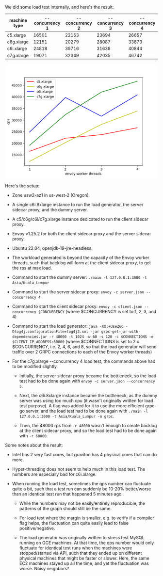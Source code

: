 We did some load test internally, and here's the result:

| machine type | --concurrency 1 | --concurrency 2 | --concurrency 3 | --concurrency 4 |
| ------------ | --------------- | --------------- | --------------- | --------------- |
| c5.xlarge    |           16501 |           22153 |           23694 |           26657 |
| c6g.xlarge   |           12151 |           20279 |           28087 |           33873 |
| c6i.xlarge   |           24818 |           39716 |           31638 |           40844 |
| c7g.xlarge   |           19071 |           32349 |           42035 |           46742 |

![graph](internal.png)

Here's the setup:

* Zone usw2-az1 in us-west-2 (Oregon).

* A single c6i.8xlarge instance to run the load generator, the server sidecar proxy, and the dummy server.

* A c5/c6g/c6i/c7g.xlarge instance dedicated to run the client sidecar proxy.

* Envoy v1.25.2 for both the client sidecar proxy and the server sidecar proxy.

* Ubuntu 22.04, openjdk-19-jre-headless.

* The workload generated is beyond the capacity of the Envoy worker threads, such that backlog will form at the client sidecar proxy, to get the rps at max load.

* Command to start the dummy server: `./main -l 127.0.0.1:3000 -t Asia/Kuala_Lumpur`

* Command to start the server sidecar proxy: `envoy -c server.json --concurrency 4`

* Command to start the client sidecar proxy: `envoy -c client.json --concurrency $CONCURRENCY` (where $CONCURRENCY is set to 1, 2, 3, and 4)

* Command to start the load generator: `java -XX:+UseZGC -Dlog4j.configurationFile=log4j2.xml -jar grpc-get-jar-with-dependencies.jar -r 48000 -t 1024 -w 60 -s 120 -c $CONNECTIONS -e $CLIENT_IP_ADDRESS:60000` (where $CONNECTIONS is set to 2 x $CONCURRENCY, i.e. 2, 4, 6, and 8, so that the load generator will send traffic over 2 GRPC connections to each of the Envoy worker threads)

* For the c7g.xlarge --concurrency 4 load test, the commands above had to be modified slightly.

  * Initially, the server sidecar proxy became the bottleneck, so the load test had to be done again with `envoy -c server.json --concurrency 5`.

  * Next, the c6i.8xlarge instance became the bottleneck, as the dummy server was using too much cpu (it wasn't originally written for load test purpose). A flag was added for it to use the more efficient grpc-go server, and the load test had to be done again with `./main -l 127.0.0.1:3000 -t Asia/Kuala_Lumpur -m grpc`.

  * Then, the 48000 rps from `-r 48000` wasn't enough to create backlog at the client sidecar proxy, and so the load test had to be done again with `-r 60000`.


Some notes about the result:

* Intel has 2 very fast cores, but graviton has 4 physical cores that can do more.

* Hyper-threading does not seem to help much in this load test. The numbers are especially bad for c6i.xlarge.

* When running the load test, sometimes the qps number can fluctuate quite a bit, such that a test run can suddenly be 10-20% better/worse than an identical test run that happened 5 minutes ago.

  * While the numbers may not be easily/entirely reproducible, the patterns of the graph should still be the same.

  * For load test where the margin is smaller, e.g. to verify if a compiler flag helps, the fluctuation can quite easily lead to false positive/negative.

  * The load generator was originally written to stress test MySQL running on GCE machines. At that time, the qps number would only fluctuate for identical test runs when the machines were stopped/started via API, such that they ended up on different physical machines that might be faster or slower. Here, the same EC2 machines stayed up all the time, and yet the fluctuation was worse. Noisy neighbors?
